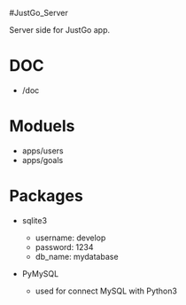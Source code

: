 #JustGo_Server

Server side for JustGo app.


DOC
====
- /doc

Moduels
======
- apps/users
- apps/goals

Packages
========

- sqlite3
  * username: develop 
  * password: 1234
  * db_name: mydatabase 

- PyMySQL
  * used for connect MySQL with Python3

